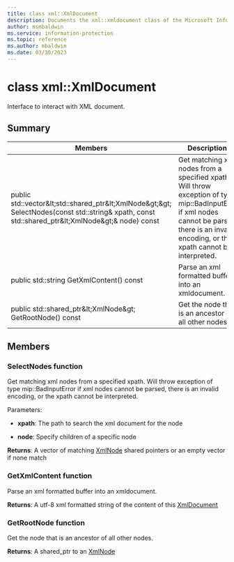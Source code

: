 ```yaml
---
title: class xml::XmlDocument 
description: Documents the xml::xmldocument class of the Microsoft Information Protection (MIP) SDK.
author: msmbaldwin
ms.service: information-protection
ms.topic: reference
ms.author: mbaldwin
ms.date: 03/30/2023
---
```


# class xml::XmlDocument 
Interface to interact with XML document.
  
## Summary
 Members                        | Descriptions                                
--------------------------------|---------------------------------------------
public std::vector\&lt;std::shared_ptr\&lt;XmlNode\&gt;\&gt; SelectNodes(const std::string& xpath, const std::shared_ptr\&lt;XmlNode\&gt;& node) const  |  Get matching xml nodes from a specified xpath. Will throw exception of type mip::BadInputError if xml nodes cannot be parsed, there is an invalid encoding, or the xpath cannot be interpreted.
public std::string GetXmlContent() const  |  Parse an xml formatted buffer into an xmldocument.
public std::shared_ptr\&lt;XmlNode\&gt; GetRootNode() const  |  Get the node that is an ancestor of all other nodes.
  
## Members
  
### SelectNodes function
Get matching xml nodes from a specified xpath. Will throw exception of type mip::BadInputError if xml nodes cannot be parsed, there is an invalid encoding, or the xpath cannot be interpreted.

Parameters:  
* **xpath**: The path to search the xml document for the node 


* **node**: Specify children of a specific node



  
**Returns**: A vector of matching [XmlNode](#classxml_1_1_xml_node) shared pointers or an empty vector if none match
  
### GetXmlContent function
Parse an xml formatted buffer into an xmldocument.

  
**Returns**: A utf-8 xml formatted string of the content of this [XmlDocument](class_mip_xml_xmldocument.md)
  
### GetRootNode function
Get the node that is an ancestor of all other nodes.

  
**Returns**: A shared_ptr to an [XmlNode](class_mip_xml_xmlnode.md)